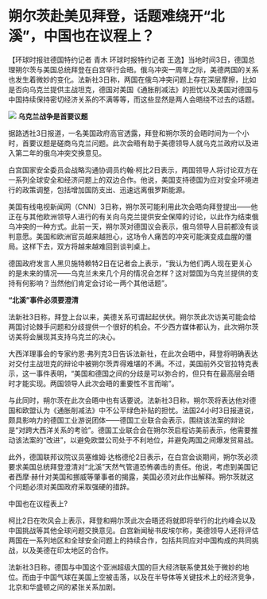 # 朔尔茨赴美见拜登，话题难绕开“北溪”，中国也在议程上？

【环球时报驻德国特约记者 青木 环球时报特约记者
王逸】当地时间3日，德国总理朔尔茨与美国总统拜登在白宫举行会晤。俄乌冲突一周年之际，美德两国的关系也发生着微妙的变化。法新社3日称，两国在俄乌冲突问题上存在深层摩擦，比如是否向乌克兰提供主战坦克，德国对美国《通胀削减法》的担忧以及美国对德国与中国持续保持密切经济关系的不满等等，而这些显然是两人会晤绕不过去的话题。

![](https://inews.gtimg.com/om_bt/OvGmd3ig8pdM5wOEbqKnKy8v1Z7chq2kz52mJfz96yZewAA/1000)
**乌克兰战争是首要议题**

据路透社3日报道，一名美国政府高官透露，拜登和朔尔茨的会晤时间为一个小时，首要议题是磋商乌克兰问题。此次会晤有助于美德领导人就乌克兰政府以及进入第二年的俄乌冲突交换意见。

白宫国家安全委员会战略沟通协调员约翰·柯比2日表示，两国领导人将讨论双方在一系列全球安全和经济问题上的双边合作。他说，美国支持德国为应对安全环境进行的政策调整，包括增加国防支出、迅速远离俄罗斯能源。

美国有线电视新闻网（CNN）3日称，朔尔茨可能利用此次会晤向拜登提出——他正在与其他欧洲领导人进行的有关向乌克兰提供安全保障的讨论，以此作为结束俄乌冲突的一种方式。此前一天，朔尔茨对德国议会表示，俄乌领导人目前都没有谈判意愿。美国和欧洲官员越来越担心，这场令人痛苦的冲突可能演变成血腥的僵局。这样下去，双方将越来越难回到谈判桌上。

德国政府发言人黑贝施特赖特2日在记者会上表示，“我认为他们两人现在更关心的是未来的情况——乌克兰未来几个月的情况会怎样？这对盟国为乌克兰提供的支持有何影响？当然他们肯定会讨论一两个其他话题”。

**“北溪”事件必须要澄清**

法新社3日称，拜登上台以来，美德关系可谓起起伏伏。朔尔茨此次访美可能会给两国讨论棘手问题和分歧提供一个很好的机会。不少西方媒体都认为，此次朔尔茨访美将会展现其支持乌克兰的决心。

大西洋理事会的专家约恩·弗列克3日告诉法新社，在此次会晤中，拜登将明确表达对交付主战坦克的辩论中被朔尔茨弄得难堪的不满。不过，美国前外交官拉特克表示，这一事件表明，“美国和德国之间的分歧是可以弥合的，但只有在最高层会晤时才能实现。两国领导人此次会晤的重要性不言而喻”。

与此同时，朔尔茨在此次会晤中也有话要说。法新社3日称，朔尔茨将表达他对德国和欧盟认为《通胀削减法》中不公平绿色补贴的担忧。法国24小时3日报道说，颇具影响力的德国工业游说团体——德国工业联合会表示，围绕该法案的辩论是“对跨大西洋关系的考验”。德国工业联合会在朔尔茨启程访美前表示，他需要推动该法案的“改进”，以避免欧盟公司处于不利地位，并避免两国之间爆发贸易战。

此外，德国联邦议院议员塞维姆·达格德伦2日表示，在白宫会谈期间，朔尔茨必须要求美国总统拜登澄清对“北溪”天然气管道恐怖袭击的责任。他说，考虑到美国记者西摩·赫什对美国和挪威等肇事者的揭露，美国必须对此作出解释。朔尔茨就这个问题必须对美国政府采取强硬的措辞。

中国也在议程表上?

柯比2日在吹风会上表示，拜登和朔尔茨此次会晤还将就即将举行的北约峰会以及中国挑战等其他全球问题交换意见。白宫新闻秘书皮埃尔称，美德领导人还将评估两国在一系列地区和全球安全问题上的持续合作，包括共同应对中国构成的共同挑战，以及美德在印太地区的合作。

法新社3日称，德国与中国这个亚洲超级大国的巨大经济联系使其处于微妙的地位。而由于中国气球在美国上空被击落，以及在半导体等关键技术上的经济竞争，北京和华盛顿之间的紧张关系加剧。


